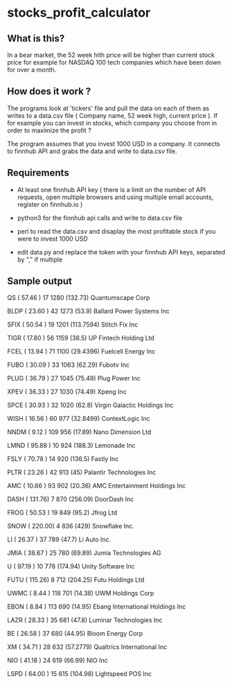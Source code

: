 # stocks_profit_calculator

What is this?
-------------

In a bear market, the 52 week hith price will be higher than current stock price for example for NASDAQ 100 tech companies which have been down for over a month.


How does it work ?
------------------

The programs look at 'tickers' file and pull the data on each of them as writes to a data.csv file ( Company name, 52 week high, current price ). If for example you can invest in stocks, which company you choose from in order to maximize the profit ?

The program assumes that you invest 1000 USD in a company. It connects to finnhub API and grabs the data and write to data.csv file.


Requirements
------------

*  At least one finnhub API key ( there is a limit on the number of API requests, open multiple browsers and using multiple email accounts, register on finnhub.io )
* python3 for the finnhub api calls and write to data.csv file
* perl to read the data.csv and disaplay the most profitable stock if you were to invest 1000 USD

* edit data.py and replace the token with your finnhub API keys, separated by "," if multiple

Sample output
-------------

QS       ( 57.46 )        17                   1280    (132.73)    Quantumscape Corp

BLDP     ( 23.60 )        42                   1273    (53.9)    Ballard Power Systems Inc

SFIX     ( 50.54 )        19                   1201    (113.7594)    Stitch Fix Inc

TIGR     ( 17.80 )        56                   1159    (38.5)    UP Fintech Holding Ltd

FCEL     ( 13.94 )        71                   1100    (29.4396)    Fuelcell Energy Inc

FUBO     ( 30.09 )        33                   1063    (62.29)    Fubotv Inc

PLUG     ( 36.79 )        27                   1045    (75.49)    Plug Power Inc

XPEV     ( 36.33 )        27                   1030    (74.49)    Xpeng Inc

SPCE     ( 30.93 )        32                   1020    (62.8)    Virgin Galactic Holdings Inc

WISH     ( 16.56 )        60                   977    (32.8499)    ContextLogic Inc

NNDM     ( 9.12  )        109                  956    (17.89)    Nano Dimension Ltd

LMND     ( 95.88 )        10                   924    (188.3)    Lemonade Inc

FSLY     ( 70.78 )        14                   920    (136.5)    Fastly Inc

PLTR     ( 23.26 )        42                   913    (45)    Palantir Technologies Inc

AMC      ( 10.66 )        93                   902    (20.36)    AMC Entertainment Holdings Inc

DASH     ( 131.76)        7                    870    (256.09)    DoorDash Inc

FROG     ( 50.53 )        19                   849    (95.2)    Jfrog Ltd

SNOW     ( 220.00)        4                    836    (429)    Snowflake Inc.

LI       ( 26.37 )        37                   789    (47.7)    Li Auto Inc.

JMIA     ( 38.67 )        25                   780    (69.89)    Jumia Technologies AG

U        ( 97.19 )        10                   778    (174.94)    Unity Software Inc

FUTU     ( 115.26)        8                    712    (204.25)    Futu Holdings Ltd

UWMC     ( 8.44  )        118                  701    (14.38)    UWM Holdings Corp

EBON     ( 8.84  )        113                  690    (14.95)    Ebang International Holdings Inc

LAZR     ( 28.33 )        35                   681    (47.8)    Luminar Technologies Inc

BE       ( 26.58 )        37                   680    (44.95)    Bloom Energy Corp

XM       ( 34.71 )        28                   632    (57.2779)    Qualtrics International Inc

NIO      ( 41.18 )        24                   619    (66.99)    NIO Inc

LSPD     ( 64.00 )        15                   615    (104.98)    Lightspeed POS Inc

